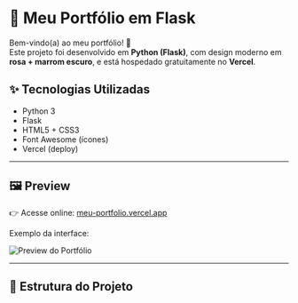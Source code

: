 # 🌸 Meu Portfólio em Flask

Bem-vindo(a) ao meu portfólio! 🚀  
Este projeto foi desenvolvido em **Python (Flask)**, com design moderno em **rosa + marrom escuro**, e está hospedado gratuitamente no **Vercel**.  

## ✨ Tecnologias Utilizadas
- Python 3  
- Flask  
- HTML5 + CSS3  
- Font Awesome (ícones)  
- Vercel (deploy)

---

## 🖼️ Preview
👉 Acesse online: [meu-portfolio.vercel.app](https://meu-portfolio.vercel.app)  

Exemplo da interface:

![Preview do Portfólio](https://via.placeholder.com/800x400.png?text=Preview+do+Portfolio)

---

## 📂 Estrutura do Projeto
